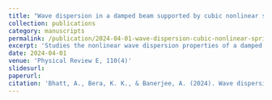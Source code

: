 ```yaml
---
title: "Wave dispersion in a damped beam supported by cubic nonlinear springs: A multiscale freewave approach"
collection: publications
category: manuscripts
permalink: /publication/2024-04-01-wave-dispersion-cubic-nonlinear-springs
excerpt: 'Studies the nonlinear wave dispersion properties of a damped beam on a cubic nonlinear foundation using multiscale techniques.'
date: 2024-04-01
venue: 'Physical Review E, 110(4)'
slidesurl: 
paperurl: 
citation: 'Bhatt, A., Bera, K. K., & Banerjee, A. (2024). Wave dispersion in a damped beam supported by cubic nonlinear springs: A multiscale freewave approach. Physical Review E, 110(4), 044213.'
---
```

